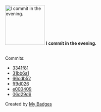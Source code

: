 <img src="https://my-badges.github.io/my-badges/evening-commits.png" alt="I commit in the evening." title="I commit in the evening." width="128">
<strong>I commit in the evening.</strong>
<br><br>

Commits:

- <a href="https://github.com/ksysoev/gotext-translator/commit/3341f81eaff7d6c14219ef4653a48c620f59f7fe">3341f81</a>
- <a href="https://github.com/ksysoev/gotext-translator/commit/31bb6a1c8d71410f33a1110e0a6b2c37a6e58a28">31bb6a1</a>
- <a href="https://github.com/ksysoev/gotext-translator/commit/66cdb528c24663554fece26c8050077c214ff36a">66cdb52</a>
- <a href="https://github.com/ksysoev/gotext-translator/commit/ff9d026635717636ba96528cc1940b76d54877ce">ff9d026</a>
- <a href="https://github.com/ksysoev/gotext-translator/commit/e0004092653c2b2abef6c4b3c687e0372cb4ab47">e000409</a>
- <a href="https://github.com/ksysoev/deriv-api-bff/commit/06d29d98cfb80224e22f9ed97447cb267f2cf061">06d29d9</a>


Created by <a href="https://github.com/my-badges/my-badges">My Badges</a>
